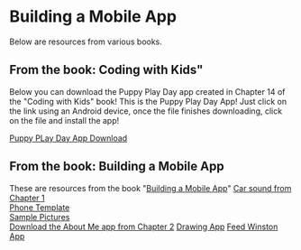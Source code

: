# Building a Mobile App
Below are resources from various books.

## From the book: Coding with Kids"
Below you can download the Puppy Play Day app created in Chapter 14 of the "Coding with Kids" book!
This is the Puppy Play Day App! Just click on the link using an Android device, once the file finishes downloading, click on the file and install the app!

[Puppy PLay Day App Download](https://drive.google.com/open?id=1z9dJn2Wh43W_Gu4ODaiRNOfmF3PcL5VX)

## From the book: Building a Mobile App 
These are resources from the book "[Building a Mobile App](https://www.thewecan.zone/shop/building-a-mobile-app)"
[Car sound from Chapter 1](Car.wav)  
[Phone Template](phone-template.png)  
[Sample Pictures](https://drive.google.com/drive/folders/0Bwp3LvN9jMI2Y1NuWUVwUVhZbm8)  
[Download the About Me app from Chapter 2](AboutMe.aia)
[Drawing App](AboutMe.apk)
[Feed Winston App](FeedWinston.apk)